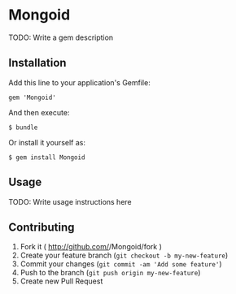 # Mongoid

TODO: Write a gem description

## Installation

Add this line to your application's Gemfile:

    gem 'Mongoid'

And then execute:

    $ bundle

Or install it yourself as:

    $ gem install Mongoid

## Usage

TODO: Write usage instructions here

## Contributing

1. Fork it ( http://github.com/<my-github-username>/Mongoid/fork )
2. Create your feature branch (`git checkout -b my-new-feature`)
3. Commit your changes (`git commit -am 'Add some feature'`)
4. Push to the branch (`git push origin my-new-feature`)
5. Create new Pull Request
